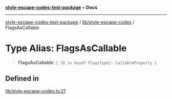 [**style-escape-codes-test-package**](../../../README.md) • **Docs**

***

[style-escape-codes-test-package](../../../modules.md) / [lib/style-escape-codes](../README.md) / FlagsAsCallable

# Type Alias: FlagsAsCallable

> **FlagsAsCallable**: `{ [K in keyof FlagsType]: CallableProperty }`

## Defined in

[lib/style-escape-codes.ts:21](https://github.com/mastermind-0xff/style-escape-codes/blob/35eeb3b5ab03f193c615000622ad5113dacfdf6d/src/lib/style-escape-codes.ts#L21)
